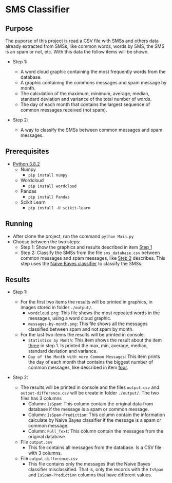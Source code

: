 # SMS Classifier

## Purpose

The puporse of this project is read a CSV file with SMSs and others data already extracted from SMSs, like common words, words by SMS, the SMS is an spam or not, etc.
With this data the follow items will be shown.

- <a name=purpose_step_1></a>Step 1:
   - A word cloud graphic containing the most frequently words from the database.
   - A graphic containing the commons messages and spam message by month.
   - <a name="item_3_step_1"></a>The calculation of the maximum, minimum, average, median, standard deviation and variance of the total number of words.
   - <a name="item_4_step_1"></a>The day of each month that contains the largest sequence of common messages received (not spam).

- <a name=purpose_step_2></a>Step 2:
   - A way to classify the SMSs between common messages and spam messages.

## Prerequisites

- [Python 3.8.2](https://www.python.org/downloads/)
   - Numpy
      - `pip install numpy`
   - Wordcloud
      - `pip install wordcloud`
   - Pandas
      - `pip install Pandas`
   - Scikit Learn
      - `pip install -U scikit-learn`

## Running

- After clone the project, run the command `python Main.py`
- Choose between the two steps:
   - Step 1: Show the graphics and results described in item [Step 1](#purpose_step_1)
   - Step 2: Classify the SMSs from the file `sms_database.csv` between common messages and spam messages, like [Step 2](#purpose_step_2) describes. This step uses the [Naive Bayes classifier](https://en.wikipedia.org/wiki/Naive_Bayes_classifier) to classify the SMSs. 

## Results

- Step 1:
   - For the first two items the results will be printed in graphics, in images stored in folder `./output/`.
      - `wordcloud.png`: This file shows the most repeated words in the messages, using a word cloud graphic.
      - `messages-by-month.png`: This file shows all the messages classified between spam and not spam by month.
   - For the last two items the results will be printed in console.
      - `Statistics by Month`: This item shows the result about the item [three](#item_3_step_1) in step 1. Is printed the max, min, average, median, standard deviation and variance.
      - `Day of the Month with more Common Messages`: This item prints the day of each month that contains the biggest number of common messages, like described in item [four](#item_4_step_1).

- Step 2:
   - The results will be printed in console and the files `output.csv` and `output-difference.csv` will be create in folder `./output/`. The two files has 3 columns
      - Column: `IsSpam`: This column contain the original data from database if the message is a spam or common message.
      - Column: `IsSpam-Prediction`: This column contain the information calculate by Naive Bayes classifier if the message is a spam or common message.
      - Column: `Full_Text`: This column contain the messages from the original database.
   - File `output.csv`
      - This file contains all messages from the database. Is a CSV file with 3 columns.
   - File `output-difference.csv`
      - This file contains only the messages that the Naive Bayes classifier misclassified. That is, only the records with the `IsSpam` and `IsSpam-Prediction` columns that have different values.